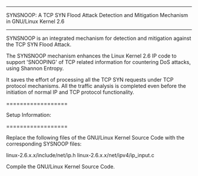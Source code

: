 ___________________________________________________________________________________________
SYNSNOOP: A TCP SYN Flood Attack Detection and Mitigation Mechanism in GNU/Linux Kernel 2.6
___________________________________________________________________________________________



SYNSNOOP is an integrated mechanism for detection and mitigation against the TCP SYN Flood 
Attack. 

The SYNSNOOP mechanism enhances the Linux Kernel 2.6 IP code to support 'SNOOPING' of TCP 
related information for countering DoS attacks, using Shannon Entropy.

It saves the effort of processing all the TCP SYN requests under TCP protocol mechanisms. 
All the traffic analysis is completed even before the initiation of normal IP and TCP 
protocol functionality. 

==================

Setup Information:

==================

Replace the following files of the GNU/Linux Kernel Source Code with the corresponding 
SYSNOOP files:

linux-2.6.x.x/include/net/ip.h
linux-2.6.x.x/net/ipv4/ip_input.c

Compile the GNU/Linux Kernel Source Code.



